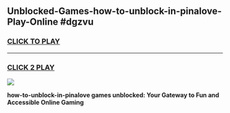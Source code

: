 
## Unblocked-Games-how-to-unblock-in-pinalove-Play-Online #dgzvu
<h3>
<a href="https://news.freeplayer.one?title=how-to-unblock-in-pinalove&ref=3">CLICK TO PLAY</a></h3>
<hr>

<h3>
<a href="https://news.freeplayer.one?title=how-to-unblock-in-pinalove&ref=3">CLICK 2 PLAY</a>
  
</h3>

<a href="https://news.freeplayer.one?title=how-to-unblock-in-pinalove&ref=3"><img src="https://clearcache.store/games.png"></a>


**how-to-unblock-in-pinalove games unblocked: Your Gateway to Fun and Accessible Online Gaming**
